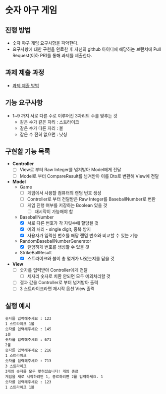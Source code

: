 # 숫자 야구 게임
## 진행 방법
* 숫자 야구 게임 요구사항을 파악한다.
* 요구사항에 대한 구현을 완료한 후 자신의 github 아이디에 해당하는 브랜치에 Pull Request(이하 PR)를 통해 과제를 제출한다.

## 과제 제출 과정
* [과제 제출 방법](https://github.com/next-step/nextstep-docs/tree/master/ent-precourse)

## 기능 요구사항
- 1~9 까지 서로 다른 수로 이루어진 3자리의 수를 맞추는 것
  - 같은 수가 같은 자리 : 스트라이크
  - 같은 수가 다른 자리 : 볼
  - 같은 수 전혀 없으면 : 낫싱

## 구현할 기능 목록
- **Controller**
  - [ ] View로 부터 Raw Integer를 넘겨받아 Model에게 전달
  - [ ] Model로 부터 CompareResult를 넘겨받아 이를 Dto로 변환해 View에 전달

- **Model**
  - Game
    - [ ] 게임에서 사용할 컴퓨터의 랜덤 번호 생성
    - [ ] Controller로 부터 전달받은 Raw Integer를 BaseballNumber로 변환
    - [ ] 게임 진행 여부를 저장하는 Boolean 있을 것
      - [ ] 재시작이 가능해야 함
  - BaseballNumber
    - [x] 서로 다른 번호가 각 자릿수에 할당될 것
    - [x] 예외 처리 - single digit, 중복 방지
    - [x] 사용자가 입력한 번호를 해당 랜덤 번호와 비교할 수 있는 기능
  - RandomBaseballNumberGenerator 
    - [x] 랜덤하게 번호를 생성할 수 있을 것
  - StrikeBallResult
    - [x] 스트라이크와 볼이 총 몇개가 나왔는지를 담을 것

- **View**
  - [ ] 숫자를 입력받아 Controller에게 전달
    - [ ] 세자리 숫자로 치환 안되면 모두 예외처리할 것 
  - [ ] 결과 값을 Controller로 부터 넘겨받아 출력
  - [ ] 3 스트라이크라면 재시작 옵션 View 출력

## 실행 예시
```
숫자를 입력해주세요 : 123 
1 스트라이크 1볼
숫자를 입력해주세요 : 145 
1볼
숫자를 입력해주세요 : 671 
2볼
숫자를 입력해주세요 : 216 
1 스트라이크
숫자를 입력해주세요 : 713
3 스트라이크
3개의 숫자를 모두 맞히셨습니다! 게임 종료
게임을 새로 시작하려면 1, 종료하려면 2를 입력하세요. 1
숫자를 입력해주세요 : 123
1 스트라이크 1볼
```